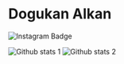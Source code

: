 # Dogukan Alkan

![Instagram Badge](https://img.shields.io/badge/-Instagram-C13584?style=flat-quare&labelColor=C13584&logo=instagram&logoColor=white&link=https://www.instagram.com/mlh_dgkn/)

![Github stats 1](https://github-readme-stats.vercel.app/api?username=mlh-dgkn&show_icons=true&theme=gradient) 
![Github stats 2](https://github-readme-stats.vercel.app/api?username=mlh-dgkn&show_icons=true&theme=radical)
